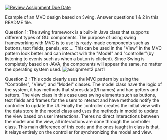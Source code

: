 [![Review Assignment Due Date](https://classroom.github.com/assets/deadline-readme-button-22041afd0340ce965d47ae6ef1cefeee28c7c493a6346c4f15d667ab976d596c.svg)](https://classroom.github.com/a/57HVEcop)

Example of an MVC design based on Swing. Answer questions 1 & 2 in this README file.

Question 1:
The swing framework is a built-in Java class that supports different types of GUI components. The purpose of using swing frameworking with MVC is to use its ready-made components such as buttons, text fields, panels, etc.... This can be used in the "View" in the MVC pattern look better and can interact with the "Model" and "controller"(by listening to events such as when a button is clicked). Since Swing is completely based on JAVA, the components will appear the same, no matter the operating system used.
![assignment2 part1](https://github.com/user-attachments/assets/227d35c7-a94d-425c-aba6-189b369ca03e)

Question 2 :
This code clearly uses the MVC pattern by using the "Controller", "View", and "Model" classes. The model class have the logic of the system, it has methods that stores data(f/l names) and hae getters and setters. The view class in this case uses swing elements such as buttons, text fields and frames for the users to interact and have methods notify the controller to update the UI. Finally the controller creates the initial view with the data store in the model class and uses the methods in model to update the view based on user interactions. Theres no direct interactions between the model and the view, all interactions are done through the controller class. This main difference of this code and the ones taught in class is that, it relays entirely on the controller for synchronizing the model and view.


